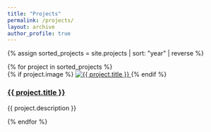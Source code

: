 ```yaml
---
title: "Projects"
permalink: /projects/
layout: archive
author_profile: true
---
```


{% assign sorted_projects = site.projects | sort: "year" | reverse %}

<div class="grid__wrapper">
  {% for project in sorted_projects %}
    <div class="card__wrapper">
      <div class="card__image">
        {% if project.image %}
          <a href="{{ project.url | relative_url }}">
            <img src="{{ project.image | relative_url }}" alt="{{ project.title }}" class="img-responsive">
          </a>
        {% endif %}
      </div>
      <div class="card__body">
        <h3><a href="{{ project.url | relative_url }}">{{ project.title }}</a></h3>
        <p>{{ project.description }}</p>
      </div>
    </div>
  {% endfor %}
</div>
